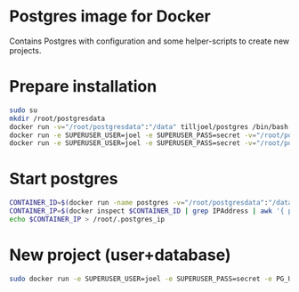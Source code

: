# Postgres image for Docker

Contains Postgres with configuration and some helper-scripts to create
new projects.

# Prepare installation

```bash
sudo su
mkdir /root/postgresdata
docker run -v="/root/postgresdata":"/data" tilljoel/postgres /bin/bash -c ./init_postgres.sh
docker run -e SUPERUSER_USER=joel -e SUPERUSER_PASS=secret -v="/root/postgresdata":"/data" tilljoel/postgres /bin/bash -c ./init_superuser.sh
docker run -e SUPERUSER_USER=joel -e SUPERUSER_PASS=secret -v="/root/postgresdata":"/data" tilljoel/postgres /bin/bash -c ./allow_all_access.sh
```

# Start postgres

```bash
CONTAINER_ID=$(docker run -name postgres -v="/root/postgresdata":"/data" -d tilljoel/postgres)
CONTAINER_IP=$(docker inspect $CONTAINER_ID | grep IPAddress | awk '{ print $2 }' | tr -d ',"')
echo $CONTAINER_IP > /root/.postgres_ip
```

# New project (user+database)


```bash
sudo docker run -e SUPERUSER_USER=joel -e SUPERUSER_PASS=secret -e PG_USER=tilljoel -e PG_PASS=secret -e PG_DATABASE=tilljoeldb -e PG_HOST=CONTAINER_IP -e PG_PORT=5432 -v="/root/postgresdata":"/data" tilljoel/postgres-9.3.0 /bin/bash -c ./init_project.sh
```

